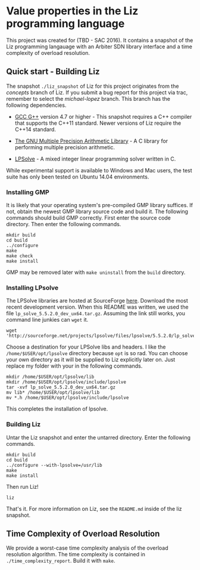# Value properties in the Liz programming language

This project was created for (TBD - SAC 2016). It contains a snapshot of the Liz programming langauage with an Arbiter SDN library interface and a time complexity of overload resolution.

## Quick start - Building Liz

The snapshot `./liz_snapshot` of Liz for this project originates from the *concepts* branch of Liz. If you submit a bug report for this project via trac, remember to select the *michael-lopez* branch. This branch has the following dependencies.

  * [GCC G++](https://gcc.gnu.org/) version 4.7 or higher - This snapshot requires a C++ compiler that supports the C++11 standard. Newer versions of Liz require the C++14 standard.

  * [The GNU Multiple Precision Arithmetic Library](https://gmplib.org/) - A C library for performing multiple precision arithmetic.

  * [LPSolve](http://sourceforge.net/projects/lpsolve/) - A mixed integer linear programming solver written in C.

While experimental support is available to Windows and Mac users, the test suite has only been tested on Ubuntu 14.04 environments.

### Installing GMP

It is likely that your operating system's pre-compiled GMP library suffices. If not, obtain the newest GMP library source code and build it. The following commands should build GMP correctly. First enter the source code directory. Then enter the following commands.

    mkdir build
    cd build
    ../configure
    make
    make check
    make install

GMP may be removed later with `make uninstall` from the `build` directory.

### Installing LPsolve

The LPSolve libraries are hosted at SourceForge [here](http://sourceforge.net/projects/lpsolve/files/lpsolve/). Download the most recent development version. When this README was written, we used the file ```lp_solve_5.5.2.0_dev_ux64.tar.gz```. Assuming the link still works, you command line junkies can ```wget``` it.

    wget 'http://sourceforge.net/projects/lpsolve/files/lpsolve/5.5.2.0/lp_solve_5.5.2.0_dev_ux64.tar.gz'

Choose a destination for your LPSolve libs and headers. I like the ```/home/$USER/opt/lpsolve``` directory because ```opt``` is so rad. You can choose your own directory as it will be supplied to Liz explicitly later on. Just replace my folder with your in the following commands.

    mkdir /home/$USER/opt/lpsolve/lib
    mkdir /home/$USER/opt/lpsolve/include/lpsolve
    tar -xvf lp_solve_5.5.2.0_dev_ux64.tar.gz
    mv lib* /home/$USER/opt/lpsolve/lib
    mv *.h /home/$USER/opt/lpsolve/include/lpsolve

This completes the installation of lpsolve.

### Building Liz

Untar the Liz snapshot and enter the untarred directory. Enter the following commands.

    mkdir build
    cd build
    ../configure --with-lpsolve=/usr/lib
    make
    make install

Then run Liz!

    liz

That's it. For more information on Liz, see the `README.md` inside of the liz snapshot.



## Time Complexity of Overload Resolution

We provide a worst-case time complexity analysis of the overload resolution algorithm. The time complexity is contained in `./time_complexity_report`. Build it with `make`.
